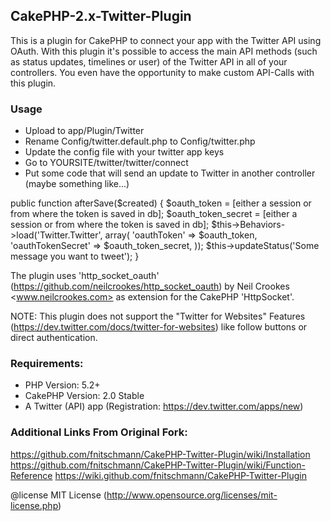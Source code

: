 ## CakePHP-2.x-Twitter-Plugin

This is a plugin for CakePHP to connect your app with the Twitter API using OAuth.
With this plugin it's possible to access the main API methods (such as status updates, timelines or user) of the Twitter API in all of your controllers. You even have the opportunity to make custom API-Calls with this plugin.

### Usage

* Upload to app/Plugin/Twitter
* Rename Config/twitter.default.php to Config/twitter.php
* Update the config file with your twitter app keys
* Go to YOURSITE/twitter/twitter/connect
* Put some code that will send an update to Twitter in another controller (maybe something like...)

public function afterSave($created) {
	$oauth_token = [either a session or from where the token is saved in db];
	$oauth_token_secret = [either a session or from where the token is saved in db];
	$this->Behaviors->load('Twitter.Twitter', array(
		'oauthToken' => $oauth_token, 
		'oauthTokenSecret' => $oauth_token_secret,
		));
	$this->updateStatus('Some message you want to tweet');
}

The plugin uses 'http_socket_oauth' (https://github.com/neilcrookes/http_socket_oauth) by Neil Crookes <www.neilcrookes.com> as extension for the CakePHP 'HttpSocket'. 

NOTE: This plugin does not support the "Twitter for Websites" Features (https://dev.twitter.com/docs/twitter-for-websites) like follow buttons or direct authentication.


### Requirements:

* PHP Version: 5.2+
* CakePHP Version: 2.0 Stable
* A Twitter (API) app (Registration: https://dev.twitter.com/apps/new)

### Additional Links From Original Fork:

https://github.com/fnitschmann/CakePHP-Twitter-Plugin/wiki/Installation
https://github.com/fnitschmann/CakePHP-Twitter-Plugin/wiki/Function-Reference
https://wiki.github.com/fnitschmann/CakePHP-Twitter-Plugin

@license MIT License (http://www.opensource.org/licenses/mit-license.php)
